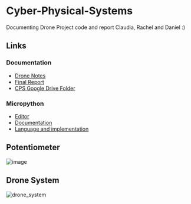 # Cyber-Physical-Systems
Documenting Drone Project code and report
Claudia, Rachel and Daniel :)

## Links
### Documentation
- [Drone Notes](https://docs.google.com/document/d/1mzUDkRhHnkvjLE0Sy-6LmkqDHaynlPdhWon43XGht84/edit#)
- [Final Report](https://www.overleaf.com/6552155188rqhgfzhzrhfv)
- [CPS Google Drive Folder](https://docs.google.com/document/d/1VV4ij-RU7IHtOzy6NmCRN_f5ZCQV6GQh8CXoJGnsM78/edit?usp=sharing)
### Micropython
- [Editor](https://python.microbit.org/v/2)
- [Documentation](https://microbit-micropython.readthedocs.io/en/v1.0.1/)
- [Language and implementation](https://docs.micropython.org/en/latest/reference/index.html)
## Potentiometer
![image](https://user-images.githubusercontent.com/59338779/141784080-87428c27-2890-4d1a-8be6-18732f721ab3.png)

## Drone System 
![drone_system](https://user-images.githubusercontent.com/62947583/141108394-091ab330-a535-42c6-9b99-60908dce8044.png)
